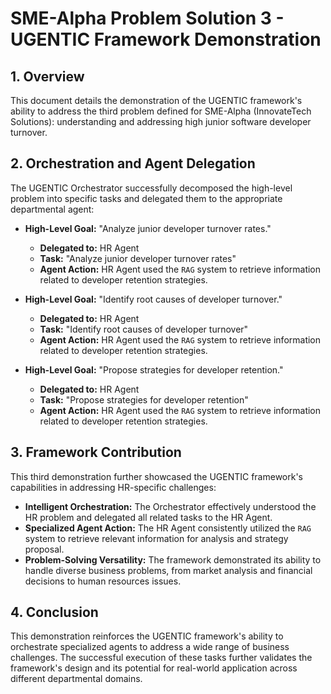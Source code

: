 # SME-Alpha Problem Solution 3 - UGENTIC Framework Demonstration

## 1. Overview

This document details the demonstration of the UGENTIC framework's ability to address the third problem defined for SME-Alpha (InnovateTech Solutions): understanding and addressing high junior software developer turnover.

## 2. Orchestration and Agent Delegation

The UGENTIC Orchestrator successfully decomposed the high-level problem into specific tasks and delegated them to the appropriate departmental agent:

*   **High-Level Goal:** "Analyze junior developer turnover rates."
    *   **Delegated to:** HR Agent
    *   **Task:** "Analyze junior developer turnover rates"
    *   **Agent Action:** HR Agent used the `RAG` system to retrieve information related to developer retention strategies.

*   **High-Level Goal:** "Identify root causes of developer turnover."
    *   **Delegated to:** HR Agent
    *   **Task:** "Identify root causes of developer turnover"
    *   **Agent Action:** HR Agent used the `RAG` system to retrieve information related to developer retention strategies.

*   **High-Level Goal:** "Propose strategies for developer retention."
    *   **Delegated to:** HR Agent
    *   **Task:** "Propose strategies for developer retention"
    *   **Agent Action:** HR Agent used the `RAG` system to retrieve information related to developer retention strategies.

## 3. Framework Contribution

This third demonstration further showcased the UGENTIC framework's capabilities in addressing HR-specific challenges:

*   **Intelligent Orchestration:** The Orchestrator effectively understood the HR problem and delegated all related tasks to the HR Agent.
*   **Specialized Agent Action:** The HR Agent consistently utilized the `RAG` system to retrieve relevant information for analysis and strategy proposal.
*   **Problem-Solving Versatility:** The framework demonstrated its ability to handle diverse business problems, from market analysis and financial decisions to human resources issues.

## 4. Conclusion

This demonstration reinforces the UGENTIC framework's ability to orchestrate specialized agents to address a wide range of business challenges. The successful execution of these tasks further validates the framework's design and its potential for real-world application across different departmental domains.
